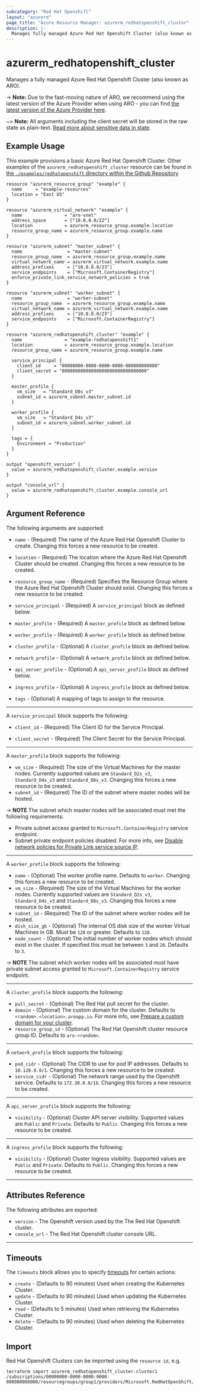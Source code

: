 ```yaml
---
subcategory: "Red Hat Openshift"
layout: "azurerm"
page_title: "Azure Resource Manager: azurerm_redhatopenshift_cluster"
description: |-
  Manages fully managed Azure Red Hat Openshift Cluster (also known as ARO)
---
```


# azurerm_redhatopenshift_cluster

Manages a fully managed Azure Red Hat Openshift Cluster (also known as ARO).

-> **Note:** Due to the fast-moving nature of ARO, we recommend using the latest version of the Azure Provider when using ARO - you can find [the latest version of the Azure Provider here](https://registry.terraform.io/providers/hashicorp/azurerm/latest).

~> **Note:** All arguments including the client secret will be stored in the raw state as plain-text. [Read more about sensitive data in state](/docs/state/sensitive-data.html).

## Example Usage

This example provisions a basic Azure Red Hat Openshift Cluster. Other examples of the `azurerm_redhatopenshift_cluster` resource can be found in [the `./examples/redhatopenshift` directory within the Github Repository](https://github.com/hashicorp/terraform-provider-azurerm/tree/main/examples/redhatopenshift)

```hcl
resource "azurerm_resource_group" "example" {
  name     = "example-resources"
  location = "East US"
}

resource "azurerm_virtual_network" "example" {
  name                = "aro-vnet"
  address_space       = ["10.0.0.0/22"]
  location            = azurerm_resource_group.example.location
  resource_group_name = azurerm_resource_group.example.name
}

resource "azurerm_subnet" "master_subnet" {
  name                 = "master-subnet"
  resource_group_name  = azurerm_resource_group.example.name
  virtual_network_name = azurerm_virtual_network.example.name
  address_prefixes     = ["10.0.0.0/23"]
  service_endpoints    = ["Microsoft.ContainerRegistry"]
  enforce_private_link_service_network_policies = true
}

resource "azurerm_subnet" "worker_subnet" {
  name                 = "worker-subnet"
  resource_group_name  = azurerm_resource_group.example.name
  virtual_network_name = azurerm_virtual_network.example.name
  address_prefixes     = ["10.0.0.0/23"]
  service_endpoints    = ["Microsoft.ContainerRegistry"]
}

resource "azurerm_redhatopenshift_cluster" "example" {
  name                = "example-redhatopenshift1"
  location            = azurerm_resource_group.example.location
  resource_group_name = azurerm_resource_group.example.name
  
  service_principal {
    client_id     = "00000000-0000-0000-0000-000000000000"
    client_secret = "00000000000000000000000000000000"
  }

  master_profile {
    vm_size   = "Standard_D8s_v3"
    subnet_id = azurerm_subnet.master_subnet.id
  }
  
  worker_profile {
    vm_size   = "Standard_D4s_v3"
    subnet_id = azurerm_subnet.worker_subnet.id
  }

  tags = {
    Environment = "Production"
  }
}

output "openshift_version" {
  value = azurerm_redhatopenshift_cluster.example.version
}

output "console_url" {
  value = azurerm_redhatopenshift_cluster.example.console_url
}
```

## Argument Reference

The following arguments are supported:

* `name` - (Required) The name of the Azure Red Hat Openshift Cluster to create. Changing this forces a new resource to be created.

* `location` - (Required) The location where the Azure Red Hat Openshift Cluster should be created. Changing this forces a new resource to be created.

* `resource_group_name` - (Required) Specifies the Resource Group where the Azure Red Hat Openshift Cluster should exist. Changing this forces a new resource to be created.

* `service_principal` - (Required) A `service_principal` block as defined below.

* `master_profile` - (Required) A `master_profile` block as defined below.

* `worker_profile` - (Required) A `worker_profile` block as defined below.

* `cluster_profile` - (Optional) A `cluster_profile` block as defined below.

* `network_profile` - (Optional) A `network_profile` block as defined below.

* `api_server_profile` - (Optional) A `api_server_profile` block as defined below.

* `ingress_profile` - (Optional) A `ingress_profile` block as defined below.

* `tags` - (Optional) A mapping of tags to assign to the resource.

---

A `service_principal` block supports the following:

* `client_id` - (Required) The Client ID for the Service Principal.

* `client_secret` - (Required) The Client Secret for the Service Principal.

---

A `master_profile` block supports the following:

* `vm_size` - (Required) The size of the Virtual Machines for the master nodes. Currently supported values are `Standard_D2s_v3`, `Standard_D4s_v3` and `Standard_D8s_v3`. Changing this forces a new resource to be created.
* `subnet_id` - (Required) The ID of the subnet where master nodes will be hosted.

-> **NOTE** The subnet which master nodes will be associated must met the following requirements:

  * Private subnet access granted to `Microsoft.ContainerRegistry` service endpoint.
  * Subnet private endpoint policies disabled. For more info, see [Disable network policies for Private Link service source IP](https://docs.microsoft.com/azure/private-link/disable-private-link-service-network-policy).

---

A `worker_profile` block supports the following:

* `name` - (Optional) The worker profile name. Defaults to `worker`. Changing this forces a new resource to be created.
* `vm_size` - (Required) The size of the Virtual Machines for the worker nodes. Currently supported values are `Standard_D2s_v3`, `Standard_D4s_v3` and `Standard_D8s_v3`. Changing this forces a new resource to be created.
* `subnet_id` - (Required) The ID of the subnet where worker nodes will be hosted.
* `disk_size_gb` - (Optional) The internal OS disk size of the worker Virtual Machines in GB. Must be `128` or greater. Defaults to `128`.
* `node_count` - (Optional) The initial number of worker nodes which should exist in the cluster. If specified this must be between `3` and `20`. Defaults to `3`.

-> **NOTE** The subnet which worker nodes will be associated must have private subnet access granted to `Microsoft.ContainerRegistry` service endpoint.

---

A `cluster_profile` block supports the following:

* `pull_secret` - (Optional) The Red Hat pull secret for the cluster.
* `domain` - (Optional) The custom domain for the cluster. Defaults to `<random>.<location>.aroapp.io`. For more info, see [Prepare a custom domain for your cluster](https://docs.microsoft.com/azure/openshift/tutorial-create-cluster#prepare-a-custom-domain-for-your-cluster-optional).
* `resource_group_id` - (Optional) The Red Hat Openshift cluster resource group ID. Defaults to `aro-<random>`.

---

A `network_profile` block supports the following:

* `pod_cidr` - (Optional) The CIDR to use for pod IP addresses. Defaults to `10.128.0.0/1`. Changing this forces a new resource to be created.
* `service_cidr` - (Optional) The network range used by the Openshift service. Defaults to `172.30.0.0/16`. Changing this forces a new resource to be created.

---

A `api_server_profile` block supports the following:

* `visibility` - (Optional) Cluster API server visibility. Supported values are `Public` and `Private`. Defaults to `Public`. Changing this forces a new resource to be created.

---

A `ingress_profile` block supports the following:

* `visibility` - (Optional) Cluster Ingress visibility. Supported values are `Public` and `Private`. Defaults to `Public`. Changing this forces a new resource to be created.

---

## Attributes Reference

The following attributes are exported:

* `version` - The Openshift version used by the The Red Hat Openshift cluster.
* `console_url` - The Red Hat Openshift cluster console URL.

---

## Timeouts

The `timeouts` block allows you to specify [timeouts](https://www.terraform.io/docs/language/resources/syntax.html#operation-timeouts) for certain actions:

* `create` - (Defaults to 90 minutes) Used when creating the Kubernetes Cluster.
* `update` - (Defaults to 90 minutes) Used when updating the Kubernetes Cluster.
* `read` - (Defaults to 5 minutes) Used when retrieving the Kubernetes Cluster.
* `delete` - (Defaults to 90 minutes) Used when deleting the Kubernetes Cluster.

## Import

Red Hat Openshift Clusters can be imported using the `resource id`, e.g.

```shell
terraform import azurerm_redhatopenshift_cluster.cluster1 /subscriptions/00000000-0000-0000-0000-000000000000/resourcegroups/group1/providers/Microsoft.RedHatOpenShift/openShiftClusters/cluster1
```
